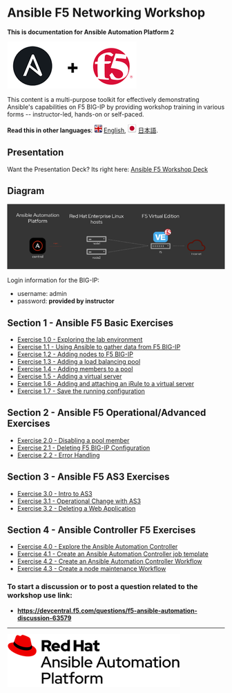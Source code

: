 # Ansible F5 Networking Workshop

**This is documentation for Ansible Automation Platform 2**

![f5workshop](../images/ansiblef5-transparent.png)

This content is a multi-purpose toolkit for effectively demonstrating Ansible's capabilities on F5 BIG-IP by providing  workshop training in various forms -- instructor-led, hands-on or self-paced.

**Read this in other languages**: ![uk](../images/uk.png) [English](README.md),  ![japan](../images/japan.png) [日本語](README.ja.md).

## Presentation
Want the Presentation Deck?  Its right here:
[Ansible F5 Workshop Deck](../decks/ansible_f5.pdf)

## Diagram
![f5 diagram](../images/ansible_f5_diagram.png)

Login information for the BIG-IP:
- username: admin
- password: **provided by instructor**

## Section 1 - Ansible F5 Basic Exercises

 - [Exercise 1.0 - Exploring the lab environment](Section-1.0/1.0-explore)  
 - [Exercise 1.1 - Using Ansible to gather data from F5 BIG-IP](Section-1.0/1.1-get-facts)  
 - [Exercise 1.2 - Adding nodes to F5 BIG-IP](Section-1.0/1.2-add-node)  
 - [Exercise 1.3 - Adding a load balancing pool](Section-1.0/1.3-add-pool)  
 - [Exercise 1.4 - Adding members to a pool](Section-1.0/1.4-add-pool-members)  
 - [Exercise 1.5 - Adding a virtual server](Section-1.0/1.5-add-virtual-server)  
 - [Exercise 1.6 - Adding and attaching an iRule to a virtual server](Section-1.0/1.6-add-irules)
 - [Exercise 1.7 - Save the running configuration](Section-1.0/1.7-save-running-config)

## Section 2 - Ansible F5 Operational/Advanced Exercises

 - [Exercise 2.0 - Disabling a pool member](Section-2.0/2.0-disable-pool-member)
 - [Exercise 2.1 - Deleting F5 BIG-IP Configuration](Section-2.0/2.1-delete-configuration)  
 - [Exercise 2.2 - Error Handling](Section-2.0/2.2-error-handling)  

## Section 3 - Ansible F5 AS3 Exercises

 - [Exercise 3.0 - Intro to AS3](Section-3.0/3.0-as3-intro)  
 - [Exercise 3.1 - Operational Change with AS3](Section-3.0/3.1-as3-change)
 - [Exercise 3.2 - Deleting a Web Application](Section-3.0/3.2-as3-delete)

## Section 4 - Ansible Controller F5  Exercises

 - [Exercise 4.0 - Explore the Ansible Automation Controller](Section-4.0/4.0-explore-controller)  
 - [Exercise 4.1 - Create an Ansible Automation Controller job template](Section-4.0/4.1-controller-job-template)
 - [Exercise 4.2 - Create an Ansible Automation Controller Workflow](Section-4.0/4.2-controller-workflow)
 - [Exercise 4.3 - Create a node maintenance Workflow](Section-4.0/4.3-controller-workflow2)


### To start a discussion or to post a question related to the workshop use link:
  - **https://devcentral.f5.com/questions/f5-ansible-automation-discussion-63579**

---
![Red Hat Ansible Automation](../images/rh-ansible-automation-platform.png)
